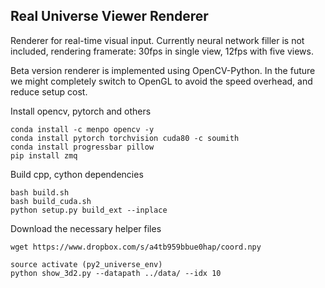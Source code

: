 ## Real Universe Viewer Renderer

Renderer for real-time visual input. Currently neural network filler is not included, rendering framerate: 30fps in single view, 12fps with five views.

Beta version renderer is implemented using OpenCV-Python. In the future we might completely switch to OpenGL to avoid the speed overhead, and reduce setup cost.

Install opencv, pytorch and others
```shell
conda install -c menpo opencv -y
conda install pytorch torchvision cuda80 -c soumith
conda install progressbar pillow
pip install zmq
```

Build cpp, cython dependencies
```shell
bash build.sh
bash build_cuda.sh
python setup.py build_ext --inplace
```

Download the necessary helper files
```shell
wget https://www.dropbox.com/s/a4tb959bbue0hap/coord.npy
```

```
source activate (py2_universe_env)
python show_3d2.py --datapath ../data/ --idx 10
```